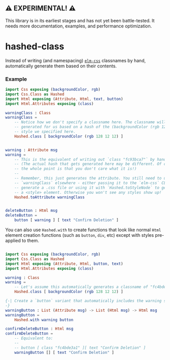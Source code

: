 ## ⚠️ EXPERIMENTAL! ⚠️

This library is in its earliest stages and has not yet been battle-tested.
It needs more documentation, examples, and performance optimization.

# hashed-class

Instead of writing (and namespacing) [`elm-css`](package.elm-lang.org/packages/rtfeldman/elm-css/latest)
classnames by hand, automatically generate them based on their contents.

### Example

```elm
import Css exposing (backgroundColor, rgb)
import Css.Class as Hashed
import Html exposing (Attribute, Html, text, button)
import Html.Attributes exposing (class)

warningClass : Class
warningClass =
    -- Notice how we don't specify a classname here. The classname will be
    -- generated for us based on a hash of the (backgroundColor (rgb 128 12 12))
    -- style we specified here.
    Hashed.class [ backgroundColor (rgb 128 12 12) ]


warning : Attribute msg
warning =
    -- This is the equivalent of writing out `class "fc93bca7"` by hand.
    -- (The actual hash that gets generated here may be different. Of course,
    -- the whole point is that you don't care what it is!)
    --
    -- Remember, this just generates the attribute. You still need to use
    -- `warningClass` elsewhere - either passing it to the `elm-css` CLI to
    -- generate a .css file or using it with `Hashed.toStyleNode` to generate
    -- a <style> element. Otherwise you won't see any styles show up!
    Hashed.toAttribute warningClass


deleteButton : Html msg
deleteButton =
    button [ warning ] [ text "Confirm Deletion" ]
```

You can also use `Hashed.with` to create functions that look like normal `Html`
element creation functions (such as `button`, `div`, etc) except with styles
pre-applied to them.

```elm

import Css exposing (backgroundColor, rgb)
import Css.Class as Hashed
import Html exposing (Attribute, Html, button, text)
import Html.Attributes exposing (class)

warning : Class
warning =
    -- Let's assume this automatically generates a classname of "fc4bde3a1"
    Hashed.class [ backgroundColor (rgb 128 12 12) ]

{-| Create a `button` variant that automatically includes the warning style.
-}
warningButton : List (Attribute msg) -> List (Html msg) -> Html msg
warningButton =
    Hashed.with warning button

confirmDeleteButton : Html msg
confirmDeleteButton =
    -- Equivalent to:
    --
    -- button [ class "fc4bde3a1" ][ text "Confirm Deletion" ]
    warningButton [] [ text "Confirm Deletion" ]
```
